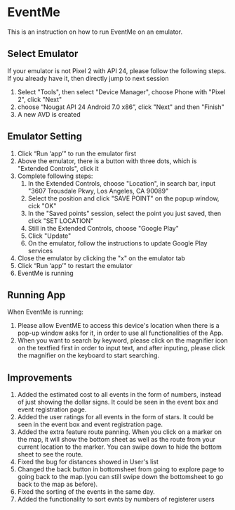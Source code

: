 # EventMe

This is an instruction on how to run EventMe on an emulator.

## Select Emulator
If your emulator is not Pixel 2 with API 24, please follow the following steps. If you already have it, then directly jump to next session

1. Select "Tools", then select "Device Manager", choose Phone with "Pixel 2", click "Next"
2. choose “Nougat API 24 Android 7.0 x86”, click "Next" and then "Finish"
3. A new AVD is created

## Emulator Setting

1. Click “Run ‘app’” to run the emulator first
2. Above the emulator, there is a button with three dots, which is "Extended Controls", click it
3. Complete following steps: 
    1. In the Extended Controls, choose "Location", in search bar, input "3607 Trousdale Pkwy, Los Angeles, CA 90089"
    2. Select the position and click "SAVE POINT" on the popup window, cick "OK"
    3. In the "Saved points" session, select the point you just saved, then click "SET LOCATION"
    1. Still in the Extended Controls, choose "Google Play"
    2. Click "Update"
    3. On the emulator, follow the instructions to update Google Play services
4. Close the emulator by clicking the "x" on the emulator tab
5. Click “Run ‘app’” to restart the emulator
6. EventMe is running

## Running App
When EventMe is running: 
1. Please allow EventME to access this device's location when there is a pop-up window asks for it, in order to use all functionalities of the App. 
2. When you want to search by keyword, please click on the magnifier icon on the textfied first in order to input text, and after inputing, please click the magnifier on the keyboard to start searching.

## Improvements
1. Added the estimated cost to all events in the form of numbers, instead of just showing the dollar signs. It could be seen in the event box and event registration page.
2. Added the user ratings for all events in the form of stars. It could be seen in the event box and event registration page.
3. Added the extra feature route panning. When you click on a marker on the map, it will show the bottom sheet as well as the route from your current location to the marker. You can swipe down to hide the bottom sheet to see the route.
4. Fixed the bug for distances showed in User's list 
5. Changed the back button in bottomsheet from going to explore page to going back to the map.(you can still swipe down the bottomsheet to go back to the map as before).
6. Fixed the sorting of the events in the same day.
7. Added the functionality to sort evnts by numbers of registerer users
